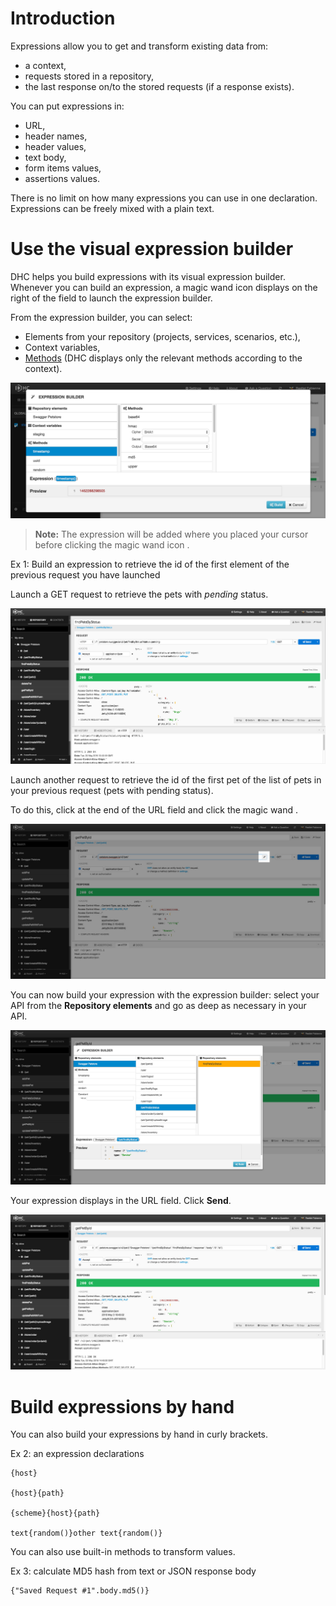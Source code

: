 # Introduction

Expressions allow you to get and transform existing data from:  
- a context,  
- requests stored in a repository,  
- the last response on/to the stored requests (if a response exists).

You can put expressions in:  
- URL,  
- header names,  
- header values,  
- text body,  
- form items values,  
- assertions values.

There is no limit on how many expressions you can use in one declaration.  
Expressions can be freely mixed with a plain text.

# Use the visual expression builder

DHC helps you build expressions with its visual expression builder. Whenever you can build an expression, a magic wand icon <i class="fa fa-magic"></i> displays on the right of the field to launch the expression builder.

From the expression builder, you can select:  
- Elements from your repository (projects, services, scenarios, etc.),  
- Context variables,  
- [Methods](./build-in-methods "Methods") (DHC displays only the relevant methods according to the context).

![expression builder](images/expression-builder-methods.jpg "expression builder")

>**Note:** The expression will be added where you placed your cursor before clicking the magic wand icon <i class="fa fa-magic"></i>.

Ex 1: Build an expression to retrieve the id of the first element of the previous request you have launched

Launch a GET request to retrieve the pets with *pending* status.

![expression builder](images/expression-builder1.jpg "expression builder")

Launch another request to retrieve the id of the first pet of the list of pets in your previous request (pets with pending status).

To do this, click at the end of the URL field and click the magic wand <i class="fa fa-magic"></i>.

![expression builder](images/expression-builder3.jpg "expression builder")

You can now build your expression with the expression builder: select your API from the **Repository elements** and go as deep as necessary in your API.

![expression builder](images/expression-builder4.jpg "expression builder")

Your expression displays in the URL field. Click **Send**.

![expression builder](images/expression-builder2.jpg "expression builder")


# Build expressions by hand

You can also build your expressions by hand in curly brackets.

Ex 2: an expression declarations

<pre class="language-bash"><code class="language-bash">{host}

{host}{path}

{scheme}{host}{path}

text{random()}other text{random()}
</code></pre>

You can also use built-in methods to transform values.

Ex 3: calculate MD5 hash from text or JSON response body

<pre class="language-bash"><code class="language-bash">{"Saved Request #1".body.md5()}
</code></pre>
